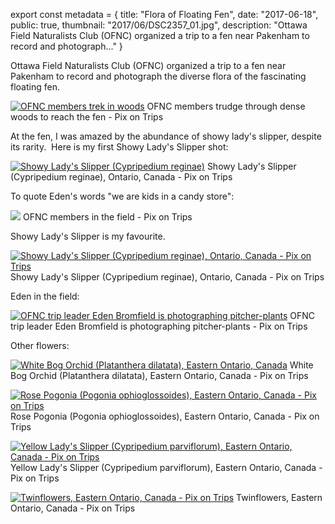 export const metadata = { title: "Flora of Floating Fen", date: "2017-06-18", public: true, thumbnail: "2017/06/DSC2357_01.jpg", description: "Ottawa Field Naturalists Club (OFNC) organized a trip to a fen near Pakenham to record and photograph..." }

Ottawa Field Naturalists Club (OFNC) organized a trip to a fen near Pakenham to record and photograph the diverse flora of the fascinating floating fen.

[![OFNC members trek in woods](http://pixontrips.com/wp-content/uploads/2017/06/IMG_0584.jpg)](http://pixontrips.com/flora-of-the-white-lake-fen/ofnc-members-trek-in-woods/) OFNC members trudge through dense woods to reach the fen - Pix on Trips

At the fen, I was amazed by the abundance of showy lady's slipper, despite its rarity.  Here is my first Showy Lady's Slipper shot:

[![Showy Lady's Slipper (Cypripedium reginae)](http://pixontrips.com/wp-content/uploads/2017/06/DSC2339.jpg)](http://pixontrips.com/flora-of-the-white-lake-fen/showy-ladys-slipper-cypripedium-reginae/) Showy Lady's Slipper (Cypripedium reginae), Ontario, Canada - Pix on Trips

To quote Eden's words "we are kids in a candy store":

[![](http://pixontrips.com/wp-content/uploads/2017/06/IMG_0586.jpg)](http://pixontrips.com/flora-of-the-white-lake-fen/ofnc-white-lake-fen-trip/) OFNC members in the field - Pix on Trips

Showy Lady's Slipper is my favourite.

[![Showy Lady's Slipper (Cypripedium reginae), Ontario, Canada - Pix on Trips](http://pixontrips.com/wp-content/uploads/2017/06/DSC2355_01.jpg)](http://pixontrips.com/flora-of-the-white-lake-fen/showy-ladys-slipper-cypripedium-reginae-2/) Showy Lady's Slipper (Cypripedium reginae), Ontario, Canada - Pix on Trips

Eden in the field:

[![OFNC trip leader Eden Bromfield is photographing pitcher-plants](http://pixontrips.com/wp-content/uploads/2017/06/DSC2360.jpg)](http://pixontrips.com/flora-of-the-white-lake-fen/ofnc-trip-leader-eden-bromfield-is-photographing-pitcher-plants/) OFNC trip leader Eden Bromfield is photographing pitcher-plants - Pix on Trips

Other flowers:

[![White Bog Orchid (Platanthera dilatata), Eastern Ontario, Canada](http://pixontrips.com/wp-content/uploads/2017/06/DSC2376.jpg)](http://pixontrips.com/flora-of-the-white-lake-fen/tall-white-bog-orchid-platanthera-dilatata/) White Bog Orchid (Platanthera dilatata), Eastern Ontario, Canada - Pix on Trips

[![Rose Pogonia (Pogonia ophioglossoides), Eastern Ontario, Canada - Pix on Trips](http://pixontrips.com/wp-content/uploads/2017/06/DSC2383.jpg)](http://pixontrips.com/flora-of-the-white-lake-fen/rose-pogonia-pogonia-ophioglossoides/) Rose Pogonia (Pogonia ophioglossoides), Eastern Ontario, Canada - Pix on Trips

[![Yellow Lady's Slipper (Cypripedium parviflorum), Eastern Ontario, Canada - Pix on Trips](http://pixontrips.com/wp-content/uploads/2017/06/DSC2409-Edit.jpg)](http://pixontrips.com/flora-of-the-white-lake-fen/yellow-ladys-slipper-cypripedium-parviflorum/) Yellow Lady's Slipper (Cypripedium parviflorum), Eastern Ontario, Canada - Pix on Trips

[![Twinflowers, Eastern Ontario, Canada - Pix on Trips](http://pixontrips.com/wp-content/uploads/2017/06/DSC2378.jpg)](http://pixontrips.com/flora-of-the-white-lake-fen/twinflowers-at-white-lake-fen/) Twinflowers, Eastern Ontario, Canada - Pix on Trips
